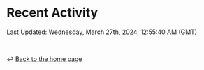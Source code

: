 # Recent Activity

<!--RECENT_ACTIVITY:start-->
<!--RECENT_ACTIVITY:end-->

<!--RECENT_ACTIVITY:last_update-->
Last Updated: Wednesday, March 27th, 2024, 12:55:40 AM (GMT)
<!--RECENT_ACTIVITY:last_update_end-->

<br>

↩️ [Back to the home page](/README.md)
